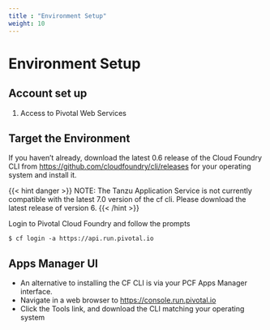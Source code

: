 ```yaml
---
title : "Environment Setup"
weight: 10
---
```

# Environment Setup

## Account set up

1. Access to Pivotal Web Services

## Target the Environment
If you haven’t already, download the latest 0.6 release of the Cloud Foundry CLI from https://github.com/cloudfoundry/cli/releases for your operating system and install it.

{{< hint danger >}}
NOTE: The Tanzu Application Service is not currently compatible with the latest 7.0 version of the cf cli. Please download the latest release of version 6.
{{< /hint >}}

Login to Pivotal Cloud Foundry and follow the prompts

``` $ cf login -a https://api.run.pivotal.io ```

## Apps Manager UI

- An alternative to installing the CF CLI is via your PCF Apps Manager interface.
- Navigate in a web browser to https://console.run.pivotal.io
- Click the Tools link, and download the CLI matching your operating system
